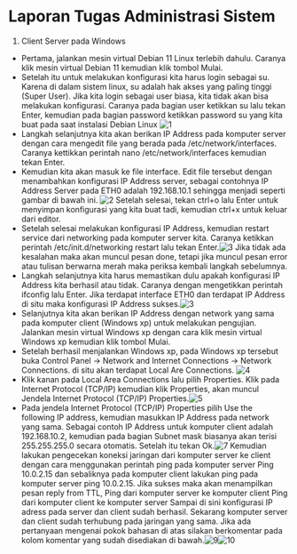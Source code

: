 # Laporan Tugas Administrasi Sistem 
1. Client Server pada Windows
- Pertama, jalankan mesin virtual Debian 11 Linux terlebih dahulu. Caranya klik mesin virtual Debian 11 kemudian klik tombol Mulai.
- Setelah itu untuk melakukan konfigurasi kita harus login sebagai su. Karena di dalam sistem linux, su adalah hak akses yang paling tinggi (Super User). Jika kita login sebagai user biasa, kita tidak akan bisa melakukan konfigurasi. Caranya pada bagian user ketikkan su lalu tekan Enter, kemudian pada bagian password ketikkan password su yang kita buat pada saat instalasi Debian Linux ![1](https://user-images.githubusercontent.com/112459285/191629603-4b337123-e4e4-4f41-92ff-814b0162d681.png)
-  Langkah selanjutnya kita akan berikan IP Address pada komputer server dengan cara mengedit file yang berada pada /etc/network/interfaces. Caranya kettikkan perintah nano /etc/network/interfaces kemudian tekan Enter.
- Kemudian kita akan masuk ke file interface. Edit file tersebut dengan menambahkan konfigurasi IP Address server, sebagai contohnya IP Address Server pada ETH0 adalah 192.168.10.1 sehingga menjadi seperti gambar di bawah ini. ![2](https://user-images.githubusercontent.com/112459285/191630061-16478eaa-712a-49ef-9c61-b63ab99e8aa6.png) Setelah selesai, tekan ctrl+o lalu Enter untuk menyimpan konfigurasi yang kita buat tadi, kemudian ctrl+x untuk keluar dari editor.
- Setelah selesai melakukan konfigurasi IP Address, kemudian restart service dari networking pada komputer server kita. Caranya ketikkan perintah /etc/init.d/networking restart lalu tekan Enter.![3](https://user-images.githubusercontent.com/112459285/191630323-793e3524-08ae-47a5-b411-e24947906a07.png) Jika tidak ada kesalahan maka akan muncul pesan done, tetapi jika muncul pesan error atau tulisan berwarna merah maka periksa kembali langkah sebelumnya.
-  Langkah selanjutnya kita harus memastikan dulu apakah konfigurasi IP Address kita berhasil atau tidak. Caranya dengan mengetikkan perintah ifconfig lalu Enter. Jika terdapat interface ETH0 dan terdapat IP Address di situ maka konfigurasi IP Address sukses.![3](https://user-images.githubusercontent.com/112459285/191630386-e4d72b09-246c-4df7-95ab-ae4f11dbb29c.png)
- Selanjutnya kita akan berikan IP Address dengan network yang sama pada komputer client (Windows xp) untuk melakukan pengujian.  Jalankan mesin virtual Windows xp dengan cara klik mesin virtual Windows xp kemudian klik tombol Mulai.
- Setelah berhasil menjalankan Windows xp, pada Windows xp tersebut buka Control Panel -> Network and Internet Connections -> Network Connections. di situ akan terdapat Local Are Connections. ![4](https://user-images.githubusercontent.com/112459285/191630584-9179512d-cdb6-4112-8c2a-b5eb7c84b871.png)
- Klik kanan pada Local Area Connections lalu pilih Properties. Klik pada Internet Protocol (TCP/IP) kemudian klik Properties, akan muncul Jendela Internet Protocol (TCP/IP) Properties.![5](https://user-images.githubusercontent.com/112459285/191630650-47e5a301-a17b-495e-98fd-fe438c8970d9.png)
- Pada jendela Internet Protocol (TCP/IP) Properties pilih Use the following IP address, kemudian masukkan IP Address pada network yang sama. Sebagai contoh IP Address untuk komputer client adalah 192.168.10.2, kemudian pada bagian Subnet mask biasanya akan terisi 255.255.255.0 secara otomatis. Setelah itu tekan Ok.![7](https://user-images.githubusercontent.com/112459285/191630920-6ed4aac3-1a00-45d3-8518-df6d27fc3ca5.png)
 Kemudian lakukan pengecekan koneksi jaringan dari komputer server ke client dengan cara menggunakan perintah ping pada komputer server Ping 10.0.2.15 dan sebaliknya pada komputer client lakukan ping pada komputer server ping 10.0.2.15. Jika sukses maka akan menampilkan pesan reply from TTL, Ping dari komputer server ke komputer client Ping dari komputer client ke komputer server Sampai di sini konfigurasi IP adress pada server dan client sudah berhasil. Sekarang komputer server dan client sudah terhubung pada jaringan yang sama. Jika ada pertanyaan mengenai pokok bahasan di atas silakan berkomentar pada kolom komentar yang sudah disediakan di bawah.![9](https://user-images.githubusercontent.com/112459285/191631153-6558b5d4-948c-4c93-923a-685f56f55a48.png)![10](https://user-images.githubusercontent.com/112459285/191631187-cdd05300-53c7-42c5-a39c-c1ac690c343f.png)


